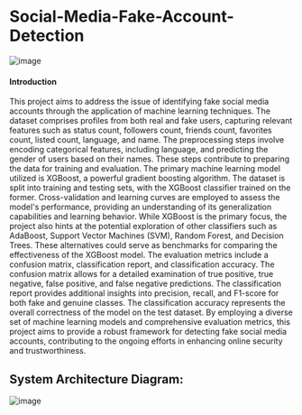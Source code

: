 # Social-Media-Fake-Account-Detection

![image](https://github.com/Vinod-Ghanchi/Social-Media-Fake-Account-Detection/assets/74112721/ccd3a946-ef1b-4ea1-bdae-eafcd7e91691)

#### Introduction
This project aims to address the issue of identifying fake social media accounts through the application of machine learning techniques. The dataset comprises profiles from both real and fake users, capturing relevant features such as status count, followers count, friends count, favorites count, listed count, language, and name. The preprocessing steps involve encoding categorical features, including language, and predicting the gender of users based on their names. These steps contribute to preparing the data for training and evaluation. The primary machine learning model utilized is XGBoost, a powerful gradient boosting algorithm. The dataset is split into training and testing sets, with the XGBoost classifier trained on the former. Cross-validation and learning curves are employed to assess the model's performance, providing an understanding of its generalization capabilities and learning behavior. While XGBoost is the primary focus, the project also hints at the potential exploration of other classifiers such as AdaBoost, Support Vector Machines (SVM), Random Forest, and Decision Trees. These alternatives could serve as benchmarks for comparing the effectiveness of the XGBoost model. The evaluation metrics include a confusion matrix, classification report, and classification accuracy. The confusion matrix allows for a detailed examination of true positive, true negative, false positive, and false negative predictions. The classification report provides additional insights into precision, recall, and F1-score for both fake and genuine classes. The classification accuracy represents the overall correctness of the model on the test dataset. By employing a diverse set of machine learning models and comprehensive evaluation metrics, this project aims to provide a robust framework for detecting fake social media accounts, contributing to the ongoing efforts in enhancing online security and trustworthiness.



## System Architecture Diagram:
![image](https://github.com/Vinod-Ghanchi/Social-Media-Fake-Account-Detection/assets/80514865/9d008a6c-ce37-40d5-b709-89661a60eafd)<br>



